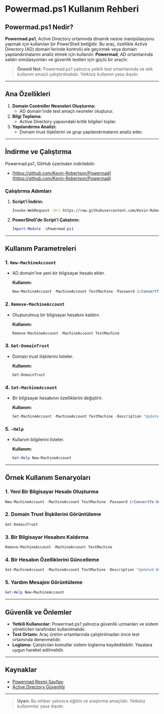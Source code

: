 # Powermad.ps1 Kullanım Rehberi

## Powermad.ps1 Nedir?

**Powermad.ps1**, Active Directory ortamında dinamik nesne manipülasyonu yapmak için kullanılan bir PowerShell betiğidir. Bu araç, özellikle Active Directory (AD) domain'lerinde kontrolü ele geçirmek veya domain yapılandırmalarını analiz etmek için kullanılır. **Powermad**, AD ortamlarında saldırı simülasyonları ve güvenlik testleri için güçlü bir araçtır.

> **Önemli Not:** Powermad.ps1 yalnızca yetkili test ortamlarında ve etik kullanım amaçlı çalıştırılmalıdır. Yetkisiz kullanım yasa dışıdır.

---

## Ana Özellikleri

1. **Domain Controller Nesneleri Oluşturma:**
   - AD domain'inde test amaçlı nesneler oluşturur.
2. **Bilgi Toplama:**
   - Active Directory yapısındaki kritik bilgileri toplar.
3. **Yapılandırma Analizi:**
   - Domain trust ilişkilerini ve grup yapılandırmalarını analiz eder.

---

## İndirme ve Çalıştırma

Powermad.ps1, GitHub üzerinden indirilebilir:

- [https://github.com/Kevin-Robertson/Powermad](https://github.com/Kevin-Robertson/Powermad)

### Çalıştırma Adımları

1. **Script’i İndirin:**
   ```bash
   Invoke-WebRequest -Uri https://raw.githubusercontent.com/Kevin-Robertson/Powermad/master/Powermad.ps1 -OutFile Powermad.ps1
   ```

2. **PowerShell'de Script'i Çalıştırın:**
   ```powershell
   Import-Module .\Powermad.ps1
   ```

---

## Kullanım Parametreleri

### 1. **`New-MachineAccount`**
- AD domain'ine yeni bir bilgisayar hesabı ekler.

  **Kullanım:**
  ```powershell
  New-MachineAccount -MachineAccount TestMachine -Password $(ConvertTo-SecureString "P@ssw0rd" -AsPlainText -Force)
  ```

### 2. **`Remove-MachineAccount`**
- Oluşturulmuş bir bilgisayar hesabını kaldırır.

  **Kullanım:**
  ```powershell
  Remove-MachineAccount -MachineAccount TestMachine
  ```

### 3. **`Get-DomainTrust`**
- Domain trust ilişkilerini listeler.

  **Kullanım:**
  ```powershell
  Get-DomainTrust
  ```

### 4. **`Set-MachineAccount`**
- Bir bilgisayar hesabının özelliklerini değiştirir.

  **Kullanım:**
  ```powershell
  Set-MachineAccount -MachineAccount TestMachine -Description "Updated Description"
  ```

### 5. **`-Help`**
- Kullanım bilgilerini listeler.

  **Kullanım:**
  ```powershell
  Get-Help New-MachineAccount
  ```

---

## Örnek Kullanım Senaryoları

### 1. Yeni Bir Bilgisayar Hesabı Oluşturma
```powershell
New-MachineAccount -MachineAccount TestMachine -Password $(ConvertTo-SecureString "P@ssw0rd" -AsPlainText -Force)
```

### 2. Domain Trust İlişkilerini Görüntüleme
```powershell
Get-DomainTrust
```

### 3. Bir Bilgisayar Hesabını Kaldırma
```powershell
Remove-MachineAccount -MachineAccount TestMachine
```

### 4. Bir Hesabın Özelliklerini Güncelleme
```powershell
Set-MachineAccount -MachineAccount TestMachine -Description "Updated Description"
```

### 5. Yardım Mesajını Görüntüleme
```powershell
Get-Help New-MachineAccount
```

---

## Güvenlik ve Önlemler

- **Yetkili Kullanıcılar:** Powermad.ps1 yalnızca güvenlik uzmanları ve sistem yöneticileri tarafından kullanılmalıdır.
- **Test Ortamı:** Araç üretim ortamlarında çalıştırılmadan önce test ortamında denenmelidir.
- **Loglama:** Çalıştırılan komutlar sistem loglarına kaydedilebilir. Yasalara uygun hareket edilmelidir.

---

## Kaynaklar

- [Powermad Resmi Sayfası](https://github.com/Kevin-Robertson/Powermad)
- [Active Directory Güvenliği](https://learn.microsoft.com/en-us/windows-server/identity/)

---

> **Uyarı:** Bu rehber yalnızca eğitim ve araştırma amaçlıdır. Yetkisiz kullanımlar yasa dışıdır.

